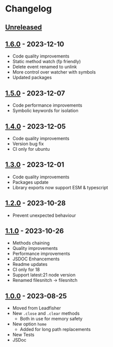 # Changelog

## [Unreleased][unreleased]

## [1.6.0][] - 2023-12-10

- Code quality improvements
- Static method watch (fp friendly)
- Delete event renamed to unlink
- More control over watcher with symbols
- Updated packages

## [1.5.0][] - 2023-12-07

- Code performance improvements
- Symbolic keywords for isolation

## [1.4.0][] - 2023-12-05

- Code quality improvements
- Version bug fix
- CI only for ubuntu

## [1.3.0][] - 2023-12-01

- Code quality improvements
- Packages update
- Library exports now support ESM & typescript

## [1.2.0][] - 2023-10-28

- Prevent unexpected behaviour

## [1.1.0][] - 2023-10-26

- Methods chaining
- Quality improvements
- Performance improvements
- JSDOC Enhancements
- Readme updates
- CI only for 18
- Support latest:21 node version
- Renamed filesnitch -> filesnitch

## [1.0.0][] - 2023-08-25

- Moved from Leadfisher
- New <code>.close</code> and <code>.clear</code> methods
  - Both in use for memory safety
- New option <code>home</code>
  - Added for long path replacements
- New Tests
- JSDoc

[unreleased]: https://github.com/astrohelm/filesnitch/compare/v1.6.0...HEAD
[1.6.0]: https://github.com/astrohelm/filesnitch/compare/v1.5.0...v1.6.0
[1.5.0]: https://github.com/astrohelm/filesnitch/compare/v1.4.0...v1.5.0
[1.4.0]: https://github.com/astrohelm/filesnitch/compare/v1.3.0...v1.4.0
[1.3.0]: https://github.com/astrohelm/filesnitch/compare/v1.3.0...v1.4.0
[1.3.0]: https://github.com/astrohelm/filesnitch/compare/v1.2.0...v1.3.0
[1.2.0]: https://github.com/astrohelm/filesnitch/compare/v1.1.0...v1.2.0
[1.1.0]: https://github.com/astrohelm/filesnitch/compare/v1.0.0...v1.1.0
[1.0.0]: https://github.com/astrohelm/filesnitch/releases/tag/v1.0.0
